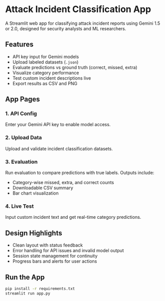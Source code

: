 
#  Attack Incident Classification App

A Streamlit web app for classifying attack incident reports using Gemini 1.5 or 2.0, designed for security analysts and ML researchers.

##  Features

-  API key input for Gemini models
-  Upload labeled datasets (`.json`)
-  Evaluate predictions vs ground truth (correct, missed, extra)
-  Visualize category performance
-  Test custom incident descriptions live
-  Export results as CSV and PNG

##  App Pages

### 1. API Config
Enter your Gemini API key to enable model access.

### 2. Upload Data
Upload and validate incident classification datasets.

### 3. Evaluation
Run evaluation to compare predictions with true labels. Outputs include:
- Category-wise missed, extra, and correct counts
- Downloadable CSV summary
- Bar chart visualization

### 4. Live Test
Input custom incident text and get real-time category predictions.

##  Design Highlights

- Clean layout with status feedback
- Error handling for API issues and invalid model output
- Session state management for continuity
- Progress bars and alerts for user actions

##  Run the App

```bash
pip install -r requirements.txt
streamlit run app.py
